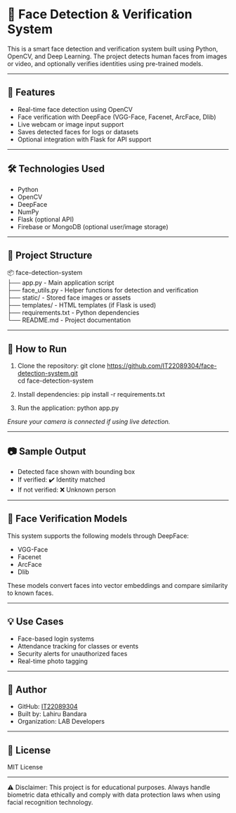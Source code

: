 # 🧠 Face Detection & Verification System

This is a smart face detection and verification system built using Python, OpenCV, and Deep Learning. The project detects human faces from images or video, and optionally verifies identities using pre-trained models.

---

## 🚀 Features

- Real-time face detection using OpenCV
- Face verification with DeepFace (VGG-Face, Facenet, ArcFace, Dlib)
- Live webcam or image input support
- Saves detected faces for logs or datasets
- Optional integration with Flask for API support

---

## 🛠 Technologies Used

- Python
- OpenCV
- DeepFace
- NumPy
- Flask (optional API)
- Firebase or MongoDB (optional user/image storage)

---

## 📁 Project Structure

📦 face-detection-system  
├── app.py                 - Main application script  
├── face_utils.py         - Helper functions for detection and verification  
├── static/               - Stored face images or assets  
├── templates/            - HTML templates (if Flask is used)  
├── requirements.txt      - Python dependencies  
└── README.md             - Project documentation  

---

## 🧪 How to Run

1. Clone the repository:
   git clone https://github.com/IT22089304/face-detection-system.git  
   cd face-detection-system

2. Install dependencies:
   pip install -r requirements.txt

3. Run the application:
   python app.py

*Ensure your camera is connected if using live detection.*

---

## 📷 Sample Output

- Detected face shown with bounding box
- If verified: ✔️ Identity matched
- If not verified: ❌ Unknown person

---

## 🧠 Face Verification Models

This system supports the following models through DeepFace:
- VGG-Face
- Facenet
- ArcFace
- Dlib

These models convert faces into vector embeddings and compare similarity to known faces.

---

## 💡 Use Cases

- Face-based login systems
- Attendance tracking for classes or events
- Security alerts for unauthorized faces
- Real-time photo tagging

---

## 🙋 Author

- GitHub: [IT22089304](https://github.com/IT22089304)  
- Built by: Lahiru Bandara  
- Organization: LAB Developers

---

## 📄 License

MIT License

---

⚠️ Disclaimer: This project is for educational purposes. Always handle biometric data ethically and comply with data protection laws when using facial recognition technology.
